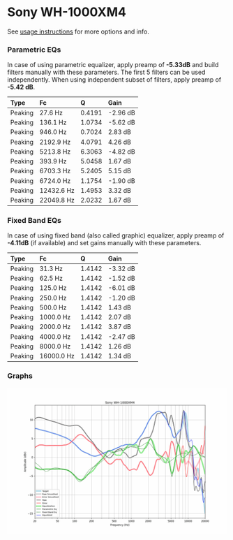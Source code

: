 # Sony WH-1000XM4
See [usage instructions](https://github.com/jaakkopasanen/AutoEq#usage) for more options and info.

### Parametric EQs
In case of using parametric equalizer, apply preamp of **-5.33dB** and build filters manually
with these parameters. The first 5 filters can be used independently.
When using independent subset of filters, apply preamp of **-5.42 dB**.

| Type    | Fc         |      Q | Gain     |
|:--------|:-----------|:-------|:---------|
| Peaking | 27.6 Hz    | 0.4191 | -2.96 dB |
| Peaking | 136.1 Hz   | 1.0734 | -5.62 dB |
| Peaking | 946.0 Hz   | 0.7024 | 2.83 dB  |
| Peaking | 2192.9 Hz  | 4.0791 | 4.26 dB  |
| Peaking | 5213.8 Hz  | 6.3063 | -4.82 dB |
| Peaking | 393.9 Hz   | 5.0458 | 1.67 dB  |
| Peaking | 6703.3 Hz  | 5.2405 | 5.15 dB  |
| Peaking | 6724.0 Hz  | 1.1754 | -1.90 dB |
| Peaking | 12432.6 Hz | 1.4953 | 3.32 dB  |
| Peaking | 22049.8 Hz | 2.0232 | 1.67 dB  |

### Fixed Band EQs
In case of using fixed band (also called graphic) equalizer, apply preamp of **-4.11dB**
(if available) and set gains manually with these parameters.

| Type    | Fc         |      Q | Gain     |
|:--------|:-----------|:-------|:---------|
| Peaking | 31.3 Hz    | 1.4142 | -3.32 dB |
| Peaking | 62.5 Hz    | 1.4142 | -1.52 dB |
| Peaking | 125.0 Hz   | 1.4142 | -6.01 dB |
| Peaking | 250.0 Hz   | 1.4142 | -1.20 dB |
| Peaking | 500.0 Hz   | 1.4142 | 1.43 dB  |
| Peaking | 1000.0 Hz  | 1.4142 | 2.07 dB  |
| Peaking | 2000.0 Hz  | 1.4142 | 3.87 dB  |
| Peaking | 4000.0 Hz  | 1.4142 | -2.47 dB |
| Peaking | 8000.0 Hz  | 1.4142 | 1.26 dB  |
| Peaking | 16000.0 Hz | 1.4142 | 1.34 dB  |

### Graphs
![](./Sony%20WH-1000XM4.png)